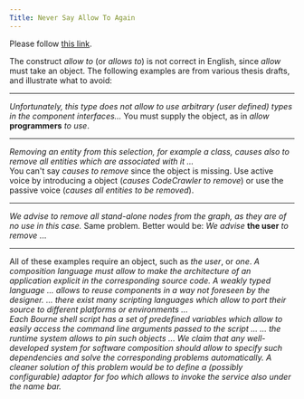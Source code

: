 ```yaml
---
Title: Never Say Allow To Again
---
```


<head><meta http-equiv="refresh" content="1; url=%base_url%/wiki/howtos/commonwritingerrors/neverSayAllowsToAgain" /></head><body><p>Please follow <a href="%base_url%/wiki/howtos/commonwritingerrors/neverSayAllowsToAgain">this link</a>.</p></body>


The construct <I>allow to</I> (or <I>allows to</I>) is not correct in English, since <I>allow</I> must take an object.  The following examples are from various thesis drafts, and illustrate what to avoid:

---
<I>Unfortunately, this type does not allow to use arbitrary (user  defined) types in the component interfaces...</I>
You must supply the object, as in <I>allow</I> <B>programmers</B> <I>to use</I>.

---
<I>Removing an entity from this selection, for example a class, causes  also to remove all entities which are associated with it ...</I>  
You can't say <I>causes to remove</I> since the object is missing.  Use active voice by introducing a object (<I>causes CodeCrawler to remove</I>) or use the passive voice (<I>causes all entities to be removed</I>).

---
<I>We advise to remove all stand-alone nodes from the graph, as they  are of no use in this case.</I>
Same problem.  Better would be: <I>We advise</I> <B>the user</B> <I>to remove</I> ...

---
All of these examples require an object, such as <I>the user</I>, or <I>one</I>.
<I>A composition language must allow to make the architecture of an  application explicit in the corresponding source code.</I>
<I>A weakly typed language ...  allows to reuse components in a way  not foreseen by the designer.</I>
<I>...  there exist many scripting languages which allow to port  their source to different platforms or environments ...</I>  
<I>Each Bourne shell script has a set of predefined variables which  allow to easily access the command line arguments passed to the  script ...</I>
<I>... the runtime system allows to pin such objects ...</I>
<I>We claim that any well-developed system for software composition  should allow to specify such dependencies and solve the  corresponding problems automatically.</I>
<I>A cleaner solution of this problem would be to define a (possibly  configurable) adaptor for foo which allows to invoke the service also under the name bar.</I>
